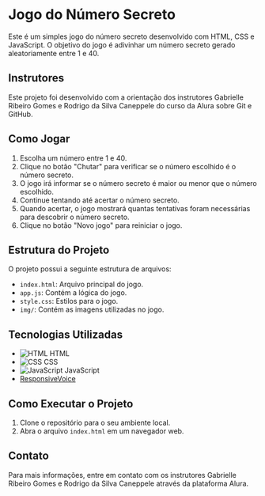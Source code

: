# Jogo do Número Secreto

Este é um simples jogo do número secreto desenvolvido com HTML, CSS e JavaScript. O objetivo do jogo é adivinhar um número secreto gerado aleatoriamente entre 1 e 40.

## Instrutores

Este projeto foi desenvolvido com a orientação dos instrutores Gabrielle Ribeiro Gomes e Rodrigo da Silva Caneppele do curso da Alura sobre Git e GitHub.

## Como Jogar

1. Escolha um número entre 1 e 40.
2. Clique no botão "Chutar" para verificar se o número escolhido é o número secreto.
3. O jogo irá informar se o número secreto é maior ou menor que o número escolhido.
4. Continue tentando até acertar o número secreto.
5. Quando acertar, o jogo mostrará quantas tentativas foram necessárias para descobrir o número secreto.
6. Clique no botão "Novo jogo" para reiniciar o jogo.

## Estrutura do Projeto

O projeto possui a seguinte estrutura de arquivos:



- `index.html`: Arquivo principal do jogo.
- `app.js`: Contém a lógica do jogo.
- `style.css`: Estilos para o jogo.
- `img/`: Contém as imagens utilizadas no jogo.

## Tecnologias Utilizadas

- ![HTML](https://img.icons8.com/color/48/000000/html-5.png) HTML
- ![CSS](https://img.icons8.com/color/48/000000/css3.png) CSS
- ![JavaScript](https://img.icons8.com/color/48/000000/javascript.png) JavaScript
- [ResponsiveVoice](https://responsivevoice.org/)

## Como Executar o Projeto

1. Clone o repositório para o seu ambiente local.
2. Abra o arquivo `index.html` em um navegador web.

## Contato

Para mais informações, entre em contato com os instrutores Gabrielle Ribeiro Gomes e Rodrigo da Silva Caneppele através da plataforma Alura.
